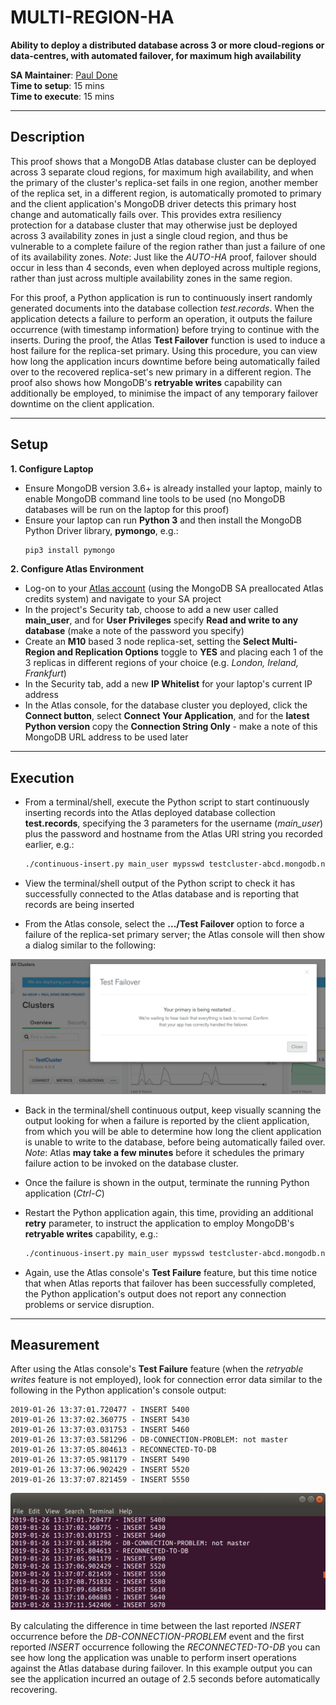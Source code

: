 # MULTI-REGION-HA

__Ability to deploy a distributed database across 3 or more cloud-regions or data-centres, with automated failover, for maximum high availability__

__SA Maintainer__: [Paul Done](mailto:paul.done@mongodb.com) <br/>
__Time to setup__: 15 mins <br/>
__Time to execute__: 15 mins <br/>


---
## Description
This proof shows that a MongoDB Atlas database cluster can be deployed across 3 separate cloud regions, for maximum high availability, and when the primary of the cluster's replica-set fails in one region, another member of the replica set, in a different region, is automatically promoted to primary and the client application's MongoDB driver detects this primary host change and automatically fails over. This provides extra resiliency protection for a database cluster that may otherwise just be deployed across 3 availability zones in just a single cloud region, and thus be vulnerable to a complete failure of the region rather than just a failure of one of its availability zones. _Note_: Just like the _AUTO-HA_ proof, failover should occur in less than 4 seconds, even when deployed across multiple regions, rather than just across multiple availability zones in the same region.

For this proof, a Python application is run to continuously insert randomly generated documents into the database collection _test.records_. When the application detects a failure to perform an operation, it outputs the failure occurrence (with timestamp information) before trying to continue with the inserts. During the proof, the Atlas __Test Failover__ function is used to induce a host failure for the replica-set primary. Using this procedure, you can view how long the application incurs downtime before being automatically failed over to the recovered replica-set's new primary in a different region. The proof also shows how MongoDB's __retryable writes__ capability can additionally be employed, to minimise the impact of any temporary failover downtime on the client application.


---
## Setup
__1. Configure Laptop__
* Ensure MongoDB version 3.6+ is already installed your laptop, mainly to enable MongoDB command line tools to be used (no MongoDB databases will be run on the laptop for this proof)
* Ensure your laptop can run __Python 3__ and then install the MongoDB Python Driver library, __pymongo__, e.g.:
  ```bash
  pip3 install pymongo
  ```

__2. Configure Atlas Environment__
* Log-on to your [Atlas account](http://cloud.mongodb.com) (using the MongoDB SA preallocated Atlas credits system) and navigate to your SA project
* In the project's Security tab, choose to add a new user called __main_user__, and for __User Privileges__ specify __Read and write to any database__ (make a note of the password you specify)
* Create an __M10__ based 3 node replica-set, setting the __Select Multi-Region and Replication Options__ toggle to __YES__ and placing each 1 of the 3 replicas in different regions of your choice (e.g. _London, Ireland, Frankfurt_)
* In the Security tab, add a new __IP Whitelist__ for your laptop's current IP address
* In the Atlas console, for the database cluster you deployed, click the __Connect button__, select __Connect Your Application__, and for the __latest Python version__  copy the __Connection String Only__ - make a note of this MongoDB URL address to be used later


---
## Execution
* From a terminal/shell, execute the Python script to start continuously inserting records into the Atlas deployed database collection __test.records__, specifying the 3 parameters for the username (*main_user*) plus the password and hostname from the Atlas URI string you recorded earlier, e.g.:
  ```bash
  ./continuous-insert.py main_user mypsswd testcluster-abcd.mongodb.net
  ```

* View the terminal/shell output of the Python script to check it has successfully connected to the Atlas database and is reporting that records are being inserted

* From the Atlas console, select the __.../Test Failover__ option to force a failure of the replica-set primary server; the Atlas console will then show a dialog similar to the following:

![atlasfailover](img/atlasfailover.png "atlasfailover")

* Back in the terminal/shell continuous output, keep visually scanning the output looking for when a failure is reported by the client application, from which you will be able to determine how long the client application is unable to write to the database, before being automatically failed over. _Note_: Atlas __may take a few minutes__ before it schedules the primary failure action to be invoked on the database cluster.

* Once the failure is shown in the output, terminate the running Python application (_Ctrl-C_)

* Restart the Python application again, this time, providing an additional __retry__ parameter, to instruct the application to employ MongoDB's __retryable writes__ capability, e.g.:
  ```bash
  ./continuous-insert.py main_user mypsswd testcluster-abcd.mongodb.net retry
  ```

* Again, use the Atlas console's __Test Failure__ feature, but this time notice that when Atlas reports that failover has been successfully completed, the Python application's output does not report any connection problems or service disruption.


---
## Measurement

After using the Atlas console's __Test Failure__ feature (when the _retryable writes_ feature is not employed), look for connection error data similar to the following in the Python application's console output:
  ```
  2019-01-26 13:37:01.720477 - INSERT 5400
  2019-01-26 13:37:02.360775 - INSERT 5430
  2019-01-26 13:37:03.031753 - INSERT 5460
  2019-01-26 13:37:03.581296 - DB-CONNECTION-PROBLEM: not master
  2019-01-26 13:37:05.804613 - RECONNECTED-TO-DB
  2019-01-26 13:37:05.981179 - INSERT 5490
  2019-01-26 13:37:06.902429 - INSERT 5520
  2019-01-26 13:37:07.821459 - INSERT 5550
  ```

![connecterror](img/connecterror.png "connecterror")

By calculating the difference in time between the last reported _INSERT_ occurrence before the _DB-CONNECTION-PROBLEM_ event and the first reported _INSERT_ occurrence following the _RECONNECTED-TO-DB_ you can see how long the application was unable to perform insert operations against the Atlas database during failover. In this example output you can see the application incurred an outage of 2.5 seconds before automatically recovering.


